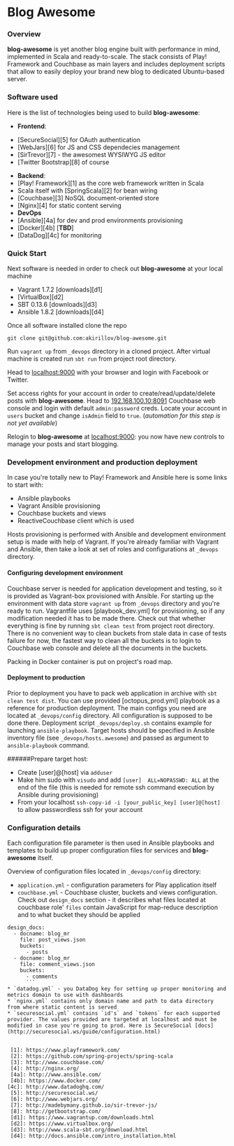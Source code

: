 # Blog Awesome
### Overview
**blog-awesome** is yet another blog engine built with performance in mind, implemented in Scala and ready-to-scale. The stack consists of Play! Framework and Couchbase as main layers and includes deployment scripts that allow to easily deploy your brand new blog to dedicated Ubuntu-based server. 

### Software used
Here is the list of technologies being used to build **blog-awesome**:
* **Frontend**:
 - [SecureSocial][5] for OAuth authentication
 - [WebJars][6] for JS and CSS dependecies management
 - [SirTrevor][7] - the awesomest WYSIWYG JS editor
 - [Twitter Bootstrap][8] of course
* **Backend**:
 * [Play! Framework][1] as the core web framework written in Scala
 * Scala itself with [SpringScala][2] for bean wiring
 * [Couchbase][3] NoSQL document-oriented store 
 * [Nginx][4] for static content serving
* **DevOps**
 * [Ansible][4a] for dev and prod environments provisioning
 * [Docker][4b] [**TBD**]
 * [DataDog][4c] for monitoring

### Quick Start
Next software is needed in order to check out **blog-awesome** at your local machine
- Vagrant 1.7.2 [downloads][d1]
- [VirtualBox][d2]
- SBT 0.13.6 [downloads][d3]
- Ansible 1.8.2 [downloads][d4]

Once all software installed clone the repo
```
git clone git@github.com:akirillov/blog-awesome.git
```
Run `vagrant up` from `_devops` directory in a cloned project. After virtual machine is created run `sbt run` from project root directory.

Head to [localhost:9000](http://localhost:9000) with your browser and login with Facebook or Twitter.

Set access rights for your account in order to create/read/update/delete posts with **blog-awesome**. Head to [192.168.100.10:8091](http://192.168.100.10:8091) Couchbase web console and login with default `admin:password` creds. Locate your account in `users` bucket and change `isAdmin` field to `true`. (_automation for this step is not yet available_)

Relogin to **blog-awesome** at [localhost:9000](http://localhost:9000): you now have new controls to manage your posts and start blogging.

### Development environment and production deployment
In case you're totally new to Play! Framework and Ansible here is some links to start with:
 - Ansible playbooks
 - Vagrant Ansible provisioning
 - Couchbase buckets and views
 - ReactiveCouchbase client which is used 

Hosts provisioning is performed with Ansible and development environment setup is made with help of Vagrant.
If you're already familiar with Vagrant and Ansible, then take a look at set of roles and configurations at `_devops` directory.

#### Configuring development environment

Couchbase server is needed for application development and testing, so it is provided as Vagrant-box provisioned with Ansible.
For starting up the environment with data store `vagrant up` from `_devops` directory and you're ready to run. Vagrantfile uses [playbook_dev.yml] for provisioning, so if any modification needed it has to be made there. Check out that whether everything is fine by running `sbt clean test` from project root directory. There is no convenient way to clean buckets from stale data in case of tests failure for now, the fastest way to clean all the buckets is to login to Couchbase web console and delete all the documents in the buckets.

Packing in Docker container is put on project's road map.

#### Deployment to production

Prior to deployment you have to pack web application in archive with `sbt clean test dist`. You can use provided [octopus_prod.yml] playbook as a reference for production deployment. The main configs you need are located at `_devops/config` directory. All configuration is supposed to be done there. Deployment script `_devops/deploy.sh` contains example for launching `ansible-playbook`. Target hosts should be specified in Ansible inventory file (see `_devops/hosts.awesome`) and passed as argument to `ansible-playbook` command.

 ######Prepare target host:
 * Create [user]@[host] via `adduser`
 * Make him sudo with `visudo` and add `[user]  ALL=NOPASSWD: ALL` at the end of the file (this is needed for remote ssh command execution by Ansible during provisioning)
 * From your localhost `ssh-copy-id -i [your_public_key] [user]@[host]` to allow passwordless ssh for your account

### Configuration details

Each configuration file parameter is then used in Ansible playbooks and templates to build up proper configuration files for services and **blog-awesome** itself.

Overview of configuration files located in `_devops/config` directory: 
* `application.yml` - configuration parameters for Play application itself
* `couchbase.yml` - Couchbase cluster, buckets and views configuration. Check out `design_docs` section - it describes what files located at couchbase role' `files` contain JavaScript for map-reduce description and to what bucket they should be applied
```
design_docs:
  - docname: blog_mr
    file: post_views.json
    buckets:
      - posts
  - docname: blog_mr
    file: comment_views.json
    buckets:
      - comments
      ```
* `datadog.yml` - you DataDog key for setting up proper monitoring and metrics domain to use with dashboards
* `nginx.yml` contains only domain name and path to data directory from where static content is served
* `securesocial.yml` contains `id's` and `tokens` for each supported provider. The values provided are targeted at localhost and must be modified in case you're going to prod. Here is SecureSocial [docs](http://securesocial.ws/guide/configuration.html)
 
 
 [1]: https://www.playframework.com/
 [2]: https://github.com/spring-projects/spring-scala
 [3]: http://www.couchbase.com/
 [4]: http://nginx.org/
 [4a]: http://www.ansible.com/
 [4b]: https://www.docker.com/
[4c]: http://www.datadoghq.com/
 [5]: http://securesocial.ws/
 [6]: http://www.webjars.org/
 [7]: http://madebymany.github.io/sir-trevor-js/
 [8]: http://getbootstrap.com/
 [d1]: https://www.vagrantup.com/downloads.html
 [d2]: https://www.virtualbox.org/
 [d3]: http://www.scala-sbt.org/download.html
 [d4]: http://docs.ansible.com/intro_installation.html